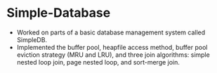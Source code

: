 # Simple-Database

-	Worked on parts of a basic database management system called SimpleDB.
-	Implemented the buffer pool, heapfile access method, buffer pool eviction strategy (MRU and LRU), 
  and three join algorithms: simple nested loop join, page nested loop, and sort-merge join.
